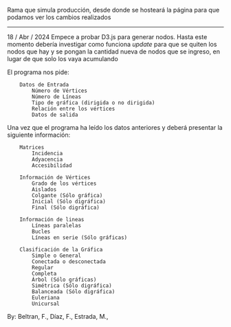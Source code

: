 Rama que simula producción, desde donde se hosteará la página para que podamos ver los cambios realizados


---
18 / Abr / 2024
Empece a probar D3.js para generar nodos. Hasta este momento debería investigar como funciona *update* para que 
se quiten los nodos que hay y se pongan la cantidad nueva de nodos que se ingreso, en lugar de que solo los vaya acumulando

El programa nos pide: 

        Datos de Entrada
            Número de Vértices
            Número de Líneas
            Tipo de gráfica (dirigida o no dirigida)
            Relación entre los vértices
            Datos de salida

Una vez que el programa ha leído  los datos anteriores y deberá presentar la siguiente información:

        Matrices
            Incidencia
            Adyacencia
            Accesibilidad

        Información de Vértices
            Grado de los vértices
            Aislados
            Colgante (Sólo gráfica)
            Inicial (Sólo digráfica)
            Final (Sólo digráfica)

        Información de lineas
            Líneas paralelas
            Bucles
            Líneas en serie (Sólo gráficas)

        Clasificación de la Gráfica
            Simple o General
            Conectada o desconectada
            Regular
            Completa
            Árbol (Sólo gráficas)
            Simétrica (Sólo digráfica)
            Balanceada (Sólo digráfica)
            Euleriana 
            Unicursal 

By: Beltran, F., Díaz, F., Estrada, M.,  